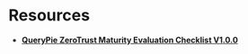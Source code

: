 # Resources

- [**QueryPie ZeroTrust Maturity Evaluation Checklist V1.0.0**](https://github.com/querypie/resources/blob/main/QueryPie_ZeroTrust_Maturity_Evaluation_Checklist_V1.0.0.xlsx)


